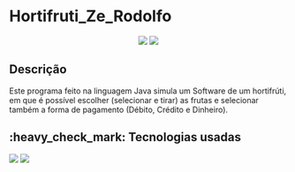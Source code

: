 # Hortifruti_Ze_Rodolfo
<p align="center">
  <img src="https://img.shields.io/github/last-commit/Samuel-045/Hortifruti_Ze_Rodolfo?color=blue&label=LAST%20COMMIT&logo=last_commit">
  <img src="http://img.shields.io/static/v1?label=STATUS&message=EM%20DESENVOLVIMENTO&color=blue&style=flat">
</p>

<h2> Descrição</h2>
Este programa feito na linguagem Java simula um Software de um hortifrúti, em que é possível escolher (selecionar e tirar) as frutas e selecionar também a forma de pagamento
(Débito, Crédito e Dinheiro).

<h2>:heavy_check_mark: Tecnologias usadas</h2>
<p align="left">
<img src="https://img.shields.io/badge/java-%23ED8B00.svg?style=for-the-badge&logo=openjdk&logoColor=white"> 
<img src="https://img.shields.io/badge/Eclipse-FE7A16.svg?style=for-the-badge&logo=Eclipse&logoColor=white">
</p>
